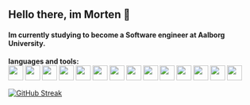 ## Hello there, im Morten 👋
#### Im currently studying to become a Software engineer at Aalborg University.

**languages and tools:**  
<code><a href="http://www.open-std.org/jtc1/sc22/wg14/"><img height="30" src="https://upload.wikimedia.org/wikipedia/commons/1/18/C_Programming_Language.svg"></a></code>
<code><a href="https://docs.microsoft.com/en-us/dotnet/csharp/"><img height="30" src="https://iconape.com/wp-content/files/rr/352323/png/c-sharp-c-logo.png"></a></code>
<code><a href="https://dev.java/"><img height="30" src="https://iconape.com/wp-content/files/zy/371206/svg/371206.svg"></a></code>
<code><a href="https://www.rust-lang.org/"><img height="30" src="https://iconape.com/wp-content/files/yl/371421/svg/371421.svg"></a></code>
<code><a href="https://www.javascript.com/"><img height="30" src="https://iconape.com/wp-content/files/rj/371212/svg/371212.svg"></a></code>
<code><a href="https://nodejs.org/en/"><img height="30" src="https://iconape.com/wp-content/png_logo_vector/node-node-js-logo.png"></a></code>
<code><a href="https://www.typescriptlang.org/"><img height="30" src="https://iconape.com/wp-content/files/wd/371584/svg/371584.svg"></a></code>
<code><a href="https://vuejs.org/"><img height="30" src="https://iconape.com/wp-content/files/xn/371621/svg/371621.svg"></a></code>
<code><a href="https://www.python.org/"><img height="30" src="https://iconape.com/wp-content/files/fo/371358/svg/371358.svg"></a></code>
<code><a href="https://www.postgresql.org/"><img height="30" src="https://iconape.com/wp-content/files/xq/371324/svg/371324.svg"></a></code>
<code><a href="https://git-scm.com/"><img height="30" src="https://iconape.com/wp-content/png_logo_vector/git-icon.png"></a></code>
<code><a href="https://www.linux.org/"><img height="30" src="https://iconape.com/wp-content/files/bu/371120/svg/371120.svg"></a></code>
<code><a href="https://www.docker.com/"><img height="30" src="https://iconape.com/wp-content/files/fr/370801/svg/docker-icon-logo-icon-png-svg.png"></a></code>
<code><a href="https://kubernetes.io/"><img height="30" src="https://iconape.com/wp-content/files/qx/371062/svg/371062.svg"></a></code>


[![GitHub Streak](http://github-readme-streak-stats.herokuapp.com?user=FlunkyHD&theme=monokai&date_format=j%20M%5B%20Y%5D)](https://git.io/streak-stats)

